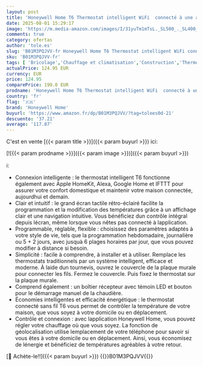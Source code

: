 ```yaml
---
layout: post
title: 'Honeywell Home T6 Thermostat intelligent WiFi  connecté à une application pour plus d économies et d efficacité. Compatible avec Apple HomeKit  Google Home  Amazon Alexa et IFTTT  noir  1 pièce '
date: 2025-08-01 15:29:17
image: 'https://m.media-amazon.com/images/I/31yuTm1mTsL._SL500_._SL400_.jpg'
comments: true
category: ofertas
author: 'tole.es'
slug: 'B01M3PQJVV-fr Honeywell Home T6 Thermostat intelligent WiFi connecté à...'
sku: 'B01M3PQJVV-fr'
tags: [ 'Bricolage','Chauffage et climatisation','Construction','Thermostats','Thermostats et accessoires','Thermostats programmables pour la maison','honeywell home','🇫🇷', ]
actualPrice: 124.95 EUR
currency: EUR
price: 124.95
comparePrice: 199.0 EUR
prodname: 'Honeywell Home T6 Thermostat intelligent WiFi  connecté à une application pour plus d économies et d efficacité. Compatible avec Apple HomeKit  Google Home  Amazon Alexa et IFTTT  noir  1 pièce '
country: 'fr'
flag: '🇫🇷'
brand: 'Honeywell Home'
buyurl: 'https://www.amazon.fr/dp/B01M3PQJVV/?tag=tolees0d-21'
descuento: '37.21'
average: '117.87'
---
```


C'est en vente [{{< param title >}}]({{< param buyurl >}}) ici:

[![{{< param prodname >}}]({{< param image >}})]({{< param buyurl >}})

ℹ️:

- Connexion intelligente : le thermostat intelligent T6 fonctionne également avec Apple HomeKit, Alexa, Google Home et IFTTT pour assurer votre confort domestique et maintenir votre maison connectée, aujourdhui et demain.
- Clair et intuitif : le grand écran tactile rétro-éclairé facilite la programmation et la modification des températures grâce à un affichage clair et une navigation intuitive. Vous bénéficiez dun contrôle intégral depuis lécran, même lorsque vous nêtes pas connecté à lapplication.
- Programmable, réglable, flexible : choisissez des paramètres adaptés à votre style de vie, tels que la programmation hebdomadaire, journalière ou 5 + 2 jours, avec jusquà 6 plages horaires par jour, que vous pouvez modifier à distance si besoin.
- Simplicité : facile à comprendre, à installer et à utiliser. Remplace les thermostats traditionnels par un système intelligent, efficace et moderne. À laide dun tournevis, ouvrez le couvercle de la plaque murale pour connecter les fils. Fermez le couvercle. Puis fixez le thermostat sur la plaque murale.
- Comprend également : un boîtier récepteur avec témoin LED et bouton pour le démarrage manuel de la chaudière.
- Économies intelligentes et efficacité énergétique : le thermostat connecté sans fil T6 vous permet de contrôler la température de votre maison, que vous soyez à votre domicile ou en déplacement.
- Contrôle et connexion : avec lapplication Honeywell Home, vous pouvez régler votre chauffage où que vous soyez. La fonction de géolocalisation utilise lemplacement de votre téléphone pour savoir si vous êtes à votre domicile ou en déplacement. Ainsi, vous économisez de lénergie et bénéficiez de températures agréables à votre retour.

[🛒 Achète-le!!]({{< param buyurl >}})
{{<world>}}B01M3PQJVV{{</world>}}
